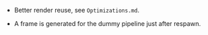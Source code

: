 * Better render reuse, see `Optimizations.md`.

* A frame is generated for the dummy pipeline just after respawn.